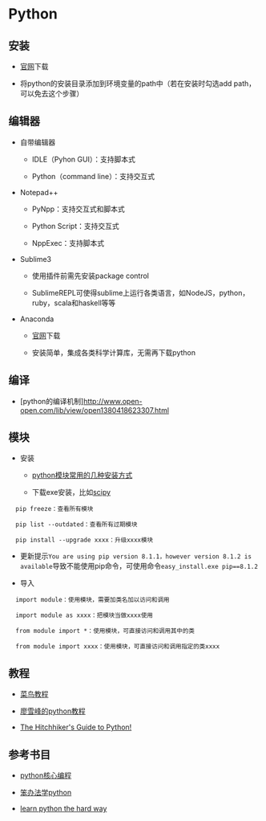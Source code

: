 ﻿# Python

## 安装

- [官网](https://www.python.org)下载
 
- 将python的安装目录添加到环境变量的path中（若在安装时勾选add path，可以免去这个步骤）

## 编辑器

- 自带编辑器

  - IDLE（Pyhon GUI）：支持脚本式

  - Python（command line）：支持交互式
 
- Notepad++

  - PyNpp：支持交互式和脚本式
 
  - Python Script：支持交互式

  - NppExec：支持脚本式
 
- Sublime3
 
  - 使用插件前需先安装package control

  - SublimeREPL可使得sublime上运行各类语言，如NodeJS，python，ruby，scala和haskell等等
  
- Anaconda
 
   - [官网](https://www.continuum.io/downloads)下载

   - 安装简单，集成各类科学计算库，无需再下载python

## 编译

- [python的编译机制]http://www.open-open.com/lib/view/open1380418623307.html

## 模块

- 安装

  - [python模块常用的几种安装方式](http://blog.163.com/yang_jianli/blog/static/161990006201162152724339)

  - 下载exe安装，比如[scipy](http://download.csdn.net/detail/caanyee/8241305)

```
  pip freeze：查看所有模块
   
  pip list --outdated：查看所有过期模块

  pip install --upgrade xxxx：升级xxxx模块
```

  - 更新提示`You are using pip version 8.1.1，however version 8.1.2 is available`导致不能使用pip命令，可使用命令`easy_install.exe pip==8.1.2`

- 导入

```
  import module：使用模块，需要加类名加以访问和调用

  import module as xxxx：把模块当做xxxx使用
 
  from module import *：使用模块，可直接访问和调用其中的类
 
  from module import xxxx：使用模块，可直接访问和调用指定的类xxxx
```

## 教程
 
- [菜鸟教程](http://www.runoob.com/python/python-tutorial.html)
 
- [廖雪峰的python教程](http://www.liaoxuefeng.com/wiki/0014316089557264a6b348958f449949df42a6d3a2e542c000)

- [The Hitchhiker's Guide to Python!](http://docs.python-guide.org/en/latest)

## 参考书目

- [python核心编程](https://www.gitbook.com/book/wizardforcel/core-python-2e/details)
 
- [笨办法学python](https://www.gitbook.com/book/wizardforcel/lpthw/details)

- [learn python the hard way](http://learnpythonthehardway.org/book/preface.html)

